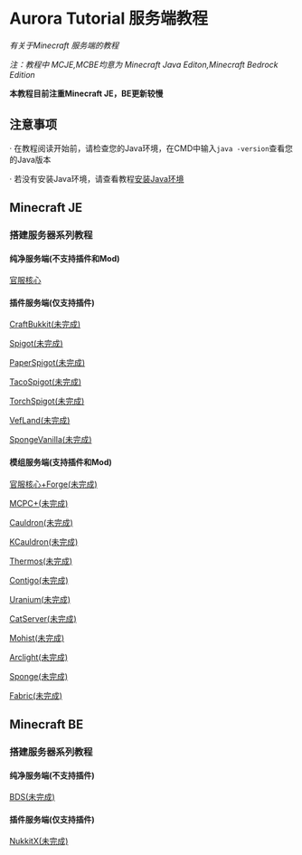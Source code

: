 # Aurora Tutorial 服务端教程

*有关于Minecraft 服务端的教程*

*注：教程中 MCJE,MCBE均意为 Minecraft Java Editon,Minecraft Bedrock Edition*

**本教程目前注重Minecraft JE，BE更新较慢**

## 注意事项

· 在教程阅读开始前，请检查您的Java环境，在CMD中输入`java -version`查看您的Java版本

· 若没有安装Java环境，请查看教程[安装Java环境](java/?id=如何配置java环境)

## Minecraft JE

### 搭建服务器系列教程

#### 纯净服务端(不支持插件和Mod)

[官服核心](server/je/offical.md)

#### 插件服务端(仅支持插件)

[CraftBukkit(未完成)](server/je/craftbukkit.md)

[Spigot(未完成)](server/je/spigot.md)

[PaperSpigot(未完成)](server/je/paperspigot.md)

[TacoSpigot(未完成)](server/je/tacospigot.md)

[TorchSpigot(未完成)](server/je/torchspigot.md)

[VefLand(未完成)](server/je/vefland.md)

[SpongeVanilla(未完成)](server/je/spongevanilla.md)

#### 模组服务端(支持插件和Mod)

[官服核心+Forge(未完成)](server/je/offical+forge.md)

[MCPC+(未完成)](server/je/mcpc+.md)

[Cauldron(未完成)](server/je/cauldron.md)

[KCauldron(未完成)](server/je/kcauldron.md)

[Thermos(未完成)](server/je/thermos.md)

[Contigo(未完成)](server/je/contigo.md)

[Uranium(未完成)](server/je/uranium.md)

[CatServer(未完成)](server/je/catserver.md)

[Mohist(未完成)](server/je/mohist.md)

[Arclight(未完成)](server/je/arclight.md)

[Sponge(未完成)](server/je/sponge.md)

[Fabric(未完成)](server/je/fabric.md)

## Minecraft BE

### 搭建服务器系列教程

#### 纯净服务端(不支持插件)

[BDS(未完成)](server/be/bds.md)

#### 插件服务端(仅支持插件)

[NukkitX(未完成)](server/be/nukkitx.md)

